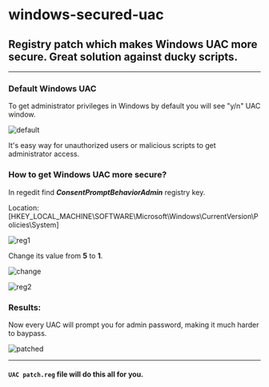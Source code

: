 # windows-secured-uac
<h2>Registry patch which makes Windows UAC more secure. Great solution against ducky scripts.</h2>
<hr>
<h3>Default Windows UAC</h3>

<p>To get administrator privileges in Windows by default you will see "y/n" UAC window.</p>

![default](https://user-images.githubusercontent.com/101452307/158059643-9f165f3e-cc05-44aa-9198-e77d21ac4e12.png)
<p>It's easy way for unauthorized users or malicious scripts to get administrator access.</p>

<h3>How to get Windows UAC more secure?</h3>
<p>In regedit find <b><i>ConsentPromptBehaviorAdmin</i></b> registry key.</p>
<p>Location: [HKEY_LOCAL_MACHINE\SOFTWARE\Microsoft\Windows\CurrentVersion\Policies\System]</p>

![reg1](https://user-images.githubusercontent.com/101452307/158060047-5d196a4b-5958-4633-a1d4-dff5c2b29848.png)

<p>Change its value from <b>5</b> to <b>1</b>.</p>

![change](https://user-images.githubusercontent.com/101452307/158060322-f0064776-6bfe-4aca-8136-4ee77c9496d6.png)


![reg2](https://user-images.githubusercontent.com/101452307/158060225-727ff035-9396-4832-9c5b-d7d6d789c160.png)

<h3>Results:</h3>
<p>Now every UAC will prompt you for admin password, making it much harder to baypass.</p>

![patched](https://user-images.githubusercontent.com/101452307/158060454-c044167f-a773-4ef4-bbc7-fca353ad7e63.png)

<hr>

<h4><code>UAC patch.reg</code> file will do this all for you.</h4>



